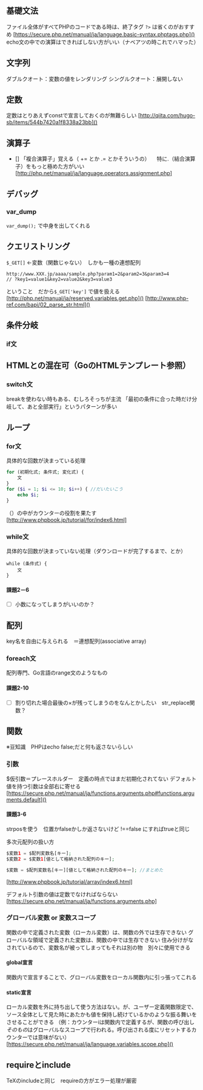 
## 基礎文法
ファイル全体がすべてPHPのコードである時は、終了タグ `?>` は省くのがおすすめ
[https://secure.php.net/manual/ja/language.basic-syntax.phptags.php]()
echo文の中での演算はできればしない方がいい（ナベアツの時これでハマった）

## 文字列
ダブルクオート：変数の値をレンダリング
シングルクオート：展開しない

## 定数
定数はとりあえずconstで宣言しておくのが無難らしい
[http://qiita.com/hugo-sb/items/544b7420a1f8338a23bb]()

## 演算子
- [] 「複合演算子」覚える（ += とか .= とかそういうの）
　特に.（結合演算子）をもっと極めた方がいい
[http://php.net/manual/ja/language.operators.assignment.php]

## デバッグ
### var_dump
`var_dump();` で中身を出してくれる

## クエリストリング
`$_GET[]` ←変数（関数じゃない）　しかも一種の連想配列

```
http://www.XXX.jp/aaaa/sample.php?param1=2&param2=3&param3=4
// ?key1=value1&key2=value2&key3=value3
```

ということ　だから`$_GET['key']` で値を扱える
[http://php.net/manual/ja/reserved.variables.get.php]()
[http://www.php-ref.com/bapi/02_parse_str.html]()

## 条件分岐
### if文
HTMLとの混在可（GoのHTMLテンプレート参照）
-------
### switch文
breakを使わない時もある、むしろそっちが主流
「最初の条件に合った時だけ分岐して、あと全部実行」というパターンが多い

## ループ
### for文
具体的な回数が決まっている処理

```php
for (初期化式; 条件式; 変化式) {
    文
}
for ($i = 1; $i <= 10; $i++) { //だいたいこう
    echo $i;
}
```

（）の中がカウンターの役割を果たす
[http://www.phpbook.jp/tutorial/for/index6.html]

### while文
具体的な回数が決まっていない処理（ダウンロードが完了するまで、とか）

```
while (条件式) {
    文
}
```

#### 課題2－6
- [ ] 小数になってしまうがいいのか？

## 配列
key名を自由に与えられる　＝連想配列(associative array)
### foreach文
配列専門、Go言語のrange文のようなもの

#### 課題2-10
- [ ] 割り切れた場合最後の×が残ってしまうのをなんとかしたい　str_replace関数？

## 関数
※豆知識　PHPはecho false;だと何も返さないらしい
### 引数
$仮引数＝プレースホルダー　定義の時点ではまだ初期化されてない
デフォルト値を持つ引数は全部右に寄せる
[https://secure.php.net/manual/ja/functions.arguments.php#functions.arguments.default]()

#### 課題3-6
strposを使う　位置かfalseかしか返さないけど !==false にすればtrueと同じ

多次元配列の扱い方

```php
$変数1 = $配列変数名[キー];
$変数2 = $変数1[値として格納された配列のキー];

$変数 = $配列変数名[キー][値として格納された配列のキー]; //まとめた
```

[http://www.phpbook.jp/tutorial/array/index6.html]

デフォルト引数の値は定数でなければならない
[https://secure.php.net/manual/ja/functions.arguments.php]

### グローバル変数 or 変数スコープ
関数の中で定義された変数（ローカル変数）は、関数の外では生存できない
グローバルな領域で定義された変数は、関数の中では生存できない
住み分けがなされているので、変数名が被ってしまってもそれは別の物　別々に使用できる
#### global宣言
関数内で宣言することで、グローバル変数をローカル関数内に引っ張ってこれる
#### static宣言
ローカル変数を外に持ち出して使う方法はない。が、ユーザー定義関数限定で、ソース全体として見た時にあたかも値を保持し続けているかのような振る舞いをさせることができる
（例：カウンターiは関数内で定義するが、関数の呼び出し*そのもの*はグローバルなスコープで行われる。呼び出される度にリセットするカウンターでは意味がない）
[https://secure.php.net/manual/ja/language.variables.scope.php]()

## requireとinclude
TeXのincludeと同じ　requireの方がエラー処理が厳密


